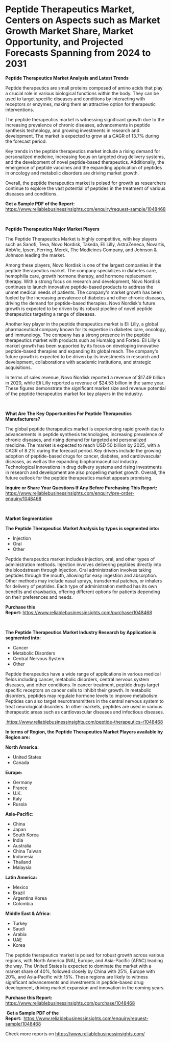 <p><h1>Peptide Therapeutics Market, Centers on Aspects such as Market Growth Market Share, Market Opportunity, and Projected Forecasts Spanning from 2024 to 2031</h1></p><p><strong>Peptide Therapeutics Market Analysis and Latest Trends</strong></p>
<p><p>Peptide therapeutics are small proteins composed of amino acids that play a crucial role in various biological functions within the body. They can be used to target specific diseases and conditions by interacting with receptors or enzymes, making them an attractive option for therapeutic interventions.</p><p>The peptide therapeutics market is witnessing significant growth due to the increasing prevalence of chronic diseases, advancements in peptide synthesis technology, and growing investments in research and development. The market is expected to grow at a CAGR of 13.7% during the forecast period.</p><p>Key trends in the peptide therapeutics market include a rising demand for personalized medicine, increasing focus on targeted drug delivery systems, and the development of novel peptide-based therapeutics. Additionally, the emergence of peptide vaccines and the expanding application of peptides in oncology and metabolic disorders are driving market growth.</p><p>Overall, the peptide therapeutics market is poised for growth as researchers continue to explore the vast potential of peptides in the treatment of various diseases and conditions.</p></p>
<p><strong>Get a Sample PDF of the Report:&nbsp;</strong> <a href="https://www.reliablebusinessinsights.com/enquiry/request-sample/1048468">https://www.reliablebusinessinsights.com/enquiry/request-sample/1048468</a></p>
<p>&nbsp;</p>
<p><strong>Peptide Therapeutics Major Market Players</strong></p>
<p><p>The Peptide Therapeutics Market is highly competitive, with key players such as Sanofi, Teva, Novo Nordisk, Takeda, Eli Lilly, AstraZeneca, Novartis, AbbVie, Ipsen, Ferring, Merck, The Medicines Company, and Johnson & Johnson leading the market.</p><p>Among these players, Novo Nordisk is one of the largest companies in the peptide therapeutics market. The company specializes in diabetes care, hemophilia care, growth hormone therapy, and hormone replacement therapy. With a strong focus on research and development, Novo Nordisk continues to launch innovative peptide-based products to address the unmet medical needs of patients. The company's market growth has been fueled by the increasing prevalence of diabetes and other chronic diseases, driving the demand for peptide-based therapies. Novo Nordisk's future growth is expected to be driven by its robust pipeline of novel peptide therapeutics targeting a range of diseases.</p><p>Another key player in the peptide therapeutics market is Eli Lilly, a global pharmaceutical company known for its expertise in diabetes care, oncology, and immunology. The company has a strong presence in the peptide therapeutics market with products such as Humalog and Forteo. Eli Lilly's market growth has been supported by its focus on developing innovative peptide-based therapies and expanding its global reach. The company's future growth is expected to be driven by its investments in research and development, collaborations with academic institutions, and strategic acquisitions.</p><p>In terms of sales revenue, Novo Nordisk reported a revenue of $17.49 billion in 2020, while Eli Lilly reported a revenue of $24.53 billion in the same year. These figures demonstrate the significant market size and revenue potential of the peptide therapeutics market for key players in the industry.</p></p>
<p>&nbsp;</p>
<p><strong>What Are The Key Opportunities For Peptide Therapeutics Manufacturers?</strong></p>
<p><p>The global peptide therapeutics market is experiencing rapid growth due to advancements in peptide synthesis technologies, increasing prevalence of chronic diseases, and rising demand for targeted and personalized medicine. The market is expected to reach USD 50 billion by 2025, with a CAGR of 8.2% during the forecast period. Key drivers include the growing adoption of peptide-based drugs for cancer, diabetes, and cardiovascular diseases, as well as the expanding biopharmaceutical industry. Technological innovations in drug delivery systems and rising investments in research and development are also propelling market growth. Overall, the future outlook for the peptide therapeutics market appears promising.</p></p>
<p><strong>Inquire or Share Your Questions If Any Before Purchasing This Report:</strong> <a href="https://www.reliablebusinessinsights.com/enquiry/pre-order-enquiry/1048468">https://www.reliablebusinessinsights.com/enquiry/pre-order-enquiry/1048468</a></p>
<p>&nbsp;</p>
<p><strong>Market Segmentation</strong></p>
<p><strong>The Peptide Therapeutics Market Analysis by types is segmented into:</strong></p>
<p><ul><li>Injection</li><li>Oral</li><li>Other</li></ul></p>
<p><p>Peptide therapeutics market includes injection, oral, and other types of administration methods. Injection involves delivering peptides directly into the bloodstream through injection. Oral administration involves taking peptides through the mouth, allowing for easy ingestion and absorption. Other methods may include nasal sprays, transdermal patches, or inhalers for delivery of peptides. Each type of administration method has its own benefits and drawbacks, offering different options for patients depending on their preferences and needs.</p></p>
<p><strong>Purchase this Report:&nbsp;</strong><a href="https://www.reliablebusinessinsights.com/purchase/1048468">https://www.reliablebusinessinsights.com/purchase/1048468</a></p>
<p>&nbsp;</p>
<p><strong>The Peptide Therapeutics Market Industry Research by Application is segmented into:</strong></p>
<p><ul><li>Cancer</li><li>Metabolic Disorders</li><li>Central Nervous System</li><li>Other</li></ul></p>
<p><p>Peptide therapeutics have a wide range of applications in various medical fields including cancer, metabolic disorders, central nervous system diseases, and other conditions. In cancer treatment, peptide drugs target specific receptors on cancer cells to inhibit their growth. In metabolic disorders, peptides may regulate hormone levels to improve metabolism. Peptides can also target neurotransmitters in the central nervous system to treat neurological disorders. In other markets, peptides are used in various therapeutic areas such as cardiovascular diseases and infectious diseases.</p></p>
<p><a href="https://www.reliablebusinessinsights.com/peptide-therapeutics-r1048468">&nbsp;https://www.reliablebusinessinsights.com/peptide-therapeutics-r1048468</a></p>
<p><strong>In terms of Region, the Peptide Therapeutics Market Players available by Region are:</strong></p>
<p>
    <p> <strong> North America: </strong>
        <ul>
            <li>United States</li>
            <li>Canada</li>
        </ul>
        </p> 
    <p> <strong> Europe: </strong>
        <ul>
            <li>Germany</li>
            <li>France</li>
            <li>U.K.</li>
            <li>Italy</li>
            <li>Russia</li>
        </ul>
        </p> 
    <p> <strong> Asia-Pacific: </strong>
        <ul>
            <li>China</li>
            <li>Japan</li>
            <li>South Korea</li>
            <li>India</li>
            <li>Australia</li>
            <li>China Taiwan</li>
            <li>Indonesia</li>
            <li>Thailand</li>
            <li>Malaysia</li>
        </ul>
        </p> 
    <p> <strong> Latin America: </strong>
        <ul>
            <li>Mexico</li>
            <li>Brazil</li>
            <li>Argentina Korea</li>
            <li>Colombia</li>
        </ul>
        </p> 
    <p> <strong> Middle East & Africa: </strong>
        <ul>
            <li>Turkey</li>
            <li>Saudi</li>
            <li>Arabia</li>
            <li>UAE</li>
            <li>Korea</li>
        </ul>
    </p>
    </p>
<p><p>The peptide therapeutics market is poised for robust growth across various regions, with North America (NA), Europe, and Asia-Pacific (APAC) leading the way. The United States is expected to dominate the market with a market share of 40%, followed closely by China with 25%, Europe with 20%, and Asia-Pacific with 15%. These regions are likely to witness significant advancements and investments in peptide-based drug development, driving market expansion and innovation in the coming years.</p></p>
<p><strong>Purchase this Report: </strong><a href="https://www.reliablebusinessinsights.com/purchase/1048468">https://www.reliablebusinessinsights.com/purchase/1048468</a></p>
<p>&nbsp;<strong>Get a Sample PDF of the Report:&nbsp;&nbsp;</strong><a href="https://www.reliablebusinessinsights.com/enquiry/request-sample/1048468">https://www.reliablebusinessinsights.com/enquiry/request-sample/1048468</a></p>
<p><strong></strong></p>
<p>Check more reports on <a href="https://www.reliablebusinessinsights.com/">https://www.reliablebusinessinsights.com/</a></p>